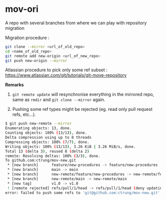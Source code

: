 # mov-ori
A repo with several branches from where we can play with repository migration

Migration procedure : 
```sh
git clone --mirror <url_of_old_repo>
cd <name_of_old_repo>
git remote add new-origin <url_of_new_repo>
git push new-origin --mirror
```

Atlassian procedure to pick only some ref subset : https://www.atlassian.com/git/tutorials/git-move-repository

**Remarks**

1. `git remote update` will resynchronise everything in the mirrored repo, same as `rmdir` and `git clone --mirror` again.

1. Pushing some ref types might be rejected (eg. read only pull request refs, etc...).
```sh
$ git push new-remote --mirror
Enumerating objects: 13, done.
Counting objects: 100% (13/13), done.
Delta compression using up to 8 threads
Compressing objects: 100% (7/7), done.
Writing objects: 100% (13/13), 3.26 KiB | 3.26 MiB/s, done.
Total 13 (delta 3), reused 8 (delta 2)
remote: Resolving deltas: 100% (3/3), done.
To github.com:ctrung/mov-new.git
 * [new branch]      feature/new-procedures -> feature/new-procedures
 * [new branch]      main -> main
 * [new branch]      new-remote/feature/new-procedures -> new-remote/feature/new-procedures
 * [new branch]      new-remote/main -> new-remote/main
 * [new tag]         v1.0 -> v1.0
 ! [remote rejected] refs/pull/1/head -> refs/pull/1/head (deny updating a hidden ref)
error: failed to push some refs to 'git@github.com:ctrung/mov-new.git'
```
